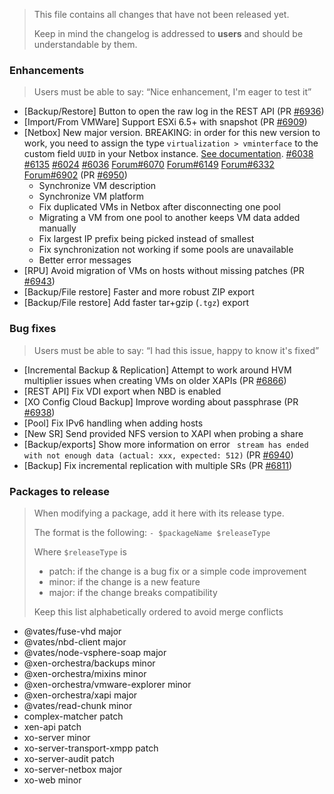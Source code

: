 > This file contains all changes that have not been released yet.
>
> Keep in mind the changelog is addressed to **users** and should be
> understandable by them.

### Enhancements

> Users must be able to say: “Nice enhancement, I'm eager to test it”

- [Backup/Restore] Button to open the raw log in the REST API (PR [#6936](https://github.com/vatesfr/xen-orchestra/pull/6936))
- [Import/From VMWare] Support ESXi 6.5+ with snapshot (PR [#6909](https://github.com/vatesfr/xen-orchestra/pull/6909))
- [Netbox] New major version. BREAKING: in order for this new version to work, you need to assign the type `virtualization > vminterface` to the custom field `UUID` in your Netbox instance. [See documentation](https://xen-orchestra.com/docs/advanced.html#netbox). [#6038](https://github.com/vatesfr/xen-orchestra/issues/6038) [#6135](https://github.com/vatesfr/xen-orchestra/issues/6135) [#6024](https://github.com/vatesfr/xen-orchestra/issues/6024) [#6036](https://github.com/vatesfr/xen-orchestra/issues/6036) [Forum#6070](https://xcp-ng.org/forum/topic/6070) [Forum#6149](https://xcp-ng.org/forum/topic/6149) [Forum#6332](https://xcp-ng.org/forum/topic/6332) [Forum#6902](https://xcp-ng.org/forum/topic/6902) (PR [#6950](https://github.com/vatesfr/xen-orchestra/pull/6950))
  - Synchronize VM description
  - Synchronize VM platform
  - Fix duplicated VMs in Netbox after disconnecting one pool
  - Migrating a VM from one pool to another keeps VM data added manually
  - Fix largest IP prefix being picked instead of smallest
  - Fix synchronization not working if some pools are unavailable
  - Better error messages
- [RPU] Avoid migration of VMs on hosts without missing patches (PR [#6943](https://github.com/vatesfr/xen-orchestra/pull/6943))
- [Backup/File restore] Faster and more robust ZIP export
- [Backup/File restore] Add faster tar+gzip (`.tgz`) export

### Bug fixes

> Users must be able to say: “I had this issue, happy to know it's fixed”

- [Incremental Backup & Replication] Attempt to work around HVM multiplier issues when creating VMs on older XAPIs (PR [#6866](https://github.com/vatesfr/xen-orchestra/pull/6866))
- [REST API] Fix VDI export when NBD is enabled
- [XO Config Cloud Backup] Improve wording about passphrase (PR [#6938](https://github.com/vatesfr/xen-orchestra/pull/6938))
- [Pool] Fix IPv6 handling when adding hosts
- [New SR] Send provided NFS version to XAPI when probing a share
- [Backup/exports] Show more information on error ` stream has ended with not enough data (actual: xxx, expected: 512)` (PR [#6940](https://github.com/vatesfr/xen-orchestra/pull/6940))
- [Backup] Fix incremental replication with multiple SRs (PR [#6811](https://github.com/vatesfr/xen-orchestra/pull/6811))

### Packages to release

> When modifying a package, add it here with its release type.
>
> The format is the following: `- $packageName $releaseType`
>
> Where `$releaseType` is
>
> - patch: if the change is a bug fix or a simple code improvement
> - minor: if the change is a new feature
> - major: if the change breaks compatibility
>
> Keep this list alphabetically ordered to avoid merge conflicts

<!--packages-start-->

- @vates/fuse-vhd major
- @vates/nbd-client major
- @vates/node-vsphere-soap major
- @xen-orchestra/backups minor
- @xen-orchestra/mixins minor
- @xen-orchestra/vmware-explorer minor
- @xen-orchestra/xapi major
- @vates/read-chunk minor
- complex-matcher patch
- xen-api patch
- xo-server minor
- xo-server-transport-xmpp patch
- xo-server-audit patch
- xo-server-netbox major
- xo-web minor

<!--packages-end-->

